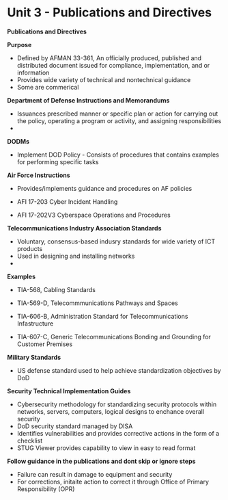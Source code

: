# Unit 3 - Publications and Directives

**Publications and Directives**

**Purpose**

- Defined by AFMAN 33-361, An officially produced, published and distributed document issued for compliance, implementation, and or information
- Provides wide variety of technical and nontechnical guidance
- Some are commerical

**Department of Defense Instructions and Memorandums**

- Issuances prescribed manner or specific plan or action for carrying out the policy, operating a program or activity, and assigning responsibilities
- 

**DODMs**

- Implement DOD Policy - Consists of procedures that contains examples for performing specific tasks

**Air Force Instructions**

- Provides/implements guidance and procedures on AF policies

- AFI 17-203 Cyber Incident Handling

- AFI 17-202V3 Cyberspace Operations and Procedures

**Telecommunications Industry Association Standards**

- Voluntary, consensus-based indusry standards for wide variety of ICT products
- Used in designing and installing networks
- 

**Examples**

- TIA-568, Cabling Standards

- TIA-569-D, Telecommmunications Pathways and Spaces

- TIA-606-B, Administration Standard for Telecommunications Infastructure

- TIA-607-C, Generic Telecommunications Bonding and Grounding for Customer Premises

**Military Standards**

- US defense standard used to help achieve standardization objectives by DoD

**Security Technical Implementation Guides**

- Cybersecurity methodology for standardizing security protocols within networks, servers, computers, logical designs to enchance overall security
- DoD security standard managed by DISA
- Identifies vulnerabilities and provides corrective actions in the form of a checklist
- STUG Viewer provides capability to view in easy to read format

**Follow guidance in the publications and dont skip or ignore steps**

- Failure can result in damage to equipment and security
- For corrections, initaite action to correct it through Office of Primary Responsibility (OPR)
